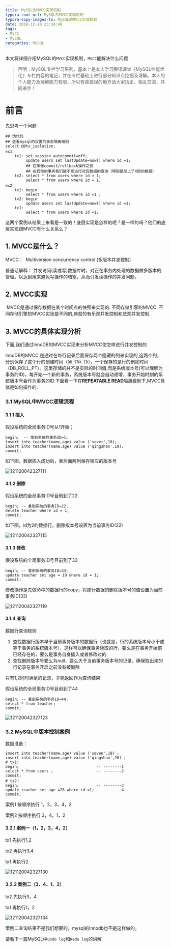 ```yaml
---
title: MySQL的MVCC实现机制
typora-root-url: MySQL的MVCC实现机制
typora-copy-images-to: MySQL的MVCC实现机制
date: 2018-12-10 23:34:49
tags: 
- MVCC
- MySQL
categories: MySQL
---
```


​	本文将详细介绍MySQL的`MVCC`实现机制，`MVCC`能解决什么问题

<!-- more -->

> 声明：MySQL专栏学习系列，基本上是本人学习腾讯课堂《MySQL性能优化》专栏内容的笔记，并在专栏基础上进行部分知识点挖掘及理解。本人的个人能力及理解能力有限，所以有些错误的地方请大家指正，相互交流，共同进步！

# 前言

先思考一个问题

```mysql
## 伪代码
## 查看mysql的设置的事务隔离级别
select @@tx_isolation;
ex1：
	tx1: set session autocommit=off;
		 update users set lastUpdate=now() where id =1;
		 ## 在未做commit/rollback操作之前
		 ## 在其他的事务我们能不能进行对应数据的查询（特别是加上了X锁的数据）
	tx2: select * from users where id > 1;
	 	 select * from users where id = 1;
ex2：
	tx1: begin
		 select * from users where id =1 ;
	tx2: begin
		 update users set lastUpdate=now() where id =1;
	tx1:
		 select * from users where id =1;
```

这两个案例从结果上来看是一致的！底层实现是怎样的呢？是一样的吗？他们的底层实现跟MVCC有什么关系么？

## 1. MVCC是什么？

MVCC：
​	Multiversion concurrency control (多版本并发控制)

普通话解释：
​	并发访问(读或写)数据库时，对正在事务内处理的数据做多版本的管理。以达到用来避免写操作的堵塞，从而引发读操作的并发问题。

## 2. MVCC实现

​	MVCC是通过保存数据在某个时间点的快照来实现的. 不同存储引擎的MVCC. 不同存储引擎的MVCC实现是不同的,典型的有乐观并发控制和悲观并发控制.

## 3. MVCC的具体实现分析

下面,我们通过InnoDB的MVCC实现来分析MVCC使怎样进行并发控制的

​	InnoDB的MVCC,是通过在每行记录后面保存两个隐藏的列来实现的,这两个列，分别保存了这个行的创建时间（`DB_TRX_ID`），一个保存的是行的删除时间（DB_ROLL_PT）。这里存储的并不是实际的时间值,而是系统版本号(可以理解为事务的ID)，每开始一个新的事务，系统版本号就会自动递增，事务开始时刻的系统版本号会作为事务的ID.下面看一下在**REPEATABLE READ**隔离级别下,MVCC具体是如何操作的.

### 3.1 MySQL中MVCC逻辑流程

#### 3.1.1 插入

假设系统的全局事务ID号从1开始；

```mysql
begin;  -- 拿到系统的事务ID=1;
insert into teacher(name,age) value ('sever',18);
insert into teacher(name,age) value ('qingshan',19);
commit;
```

如下图，数据插入成功后，表后面两列保存相应的版本号

![121120042327111](/121120042327111.Png)

#### 3.1.2 删除

假设系统的全局事务ID号目前到了22

```mysql
begin; -- 拿到系统的事务ID=22;
delete teacher where id = 1;
commit;
```

如下图，id为2的数据行，删除版本号设置为当前事务ID(22)

![121120042327115](/121120042327115.Png)

#### 3.1.3 修改

假设系统的全局事务ID号目前到了33

```mysql
begin; -- 拿到系统的事务ID=33;
update teacher set age = 19 where id = 1;
commit;
```

修改操作是先做命中的数据行的copy，将原行数据的删除版本号的值设置为当前事务ID(33)

![121120042327119](/121120042327119.Png)



#### 3.1.4 查询

数据行查询规则

1. 查找数据行版本早于当前事务版本的数据行（也就是，行的系统版本号小于或等于事务的系统版本号），这样可以确保事务读取的行，要么是在事务开始前已经存在的，要么是事务自身插入或者修改过的
2. 查找删除版本号要么为null，要么大于当前事务版本号的记录，确保取出来的行记录在事务开启之前没有被删除

只有1,2同时满足的记录，才能返回作为查询结果



假设系统的全局事务ID号目前到了44

```mysql
begin; -- 拿到系统的事务ID=44;
select * from teacher;
commit;
```

![121120042327123](/121120042327123.Png)

### 3.2 MySQL中版本控制案例

数据准备：

```mysql
insert into teacher(name,age) value ('seven',18) ;
insert into teacher(name,age) value ('qingshan',20) ;
# tx1:
begin; 									-- --------1
select * from users ; 					-- --------2
commit;
# tx2：
begin; 									-- --------3
update teacher set age =28 where id =1; -- --------4
commit;
```

案例1
按顺序执行 1，2，3，4，2

案例2
按顺序执行 3，4，1，2

#### 3.2.1 案例一（1，2，3，4，2）

tx1 先执行1,2

tx2 再执行3,4

tx1 再执行2

![121120042327130](/121120042327130.Png)



#### 3.2.2 案例二（3、4、1、2）

tx2 先执行3，4

tx1 再执行1，2

![121120042327134](/121120042327134.Png)

案例二查询结果不是我们想要的，mysql的Innodb也不是这样做的。



请看下一篇MySQL中`Undo log`和`Redo log`的讲解